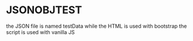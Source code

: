 # JSONOBJTEST
the JSON file is named testData while the HTML is used with bootstrap
the script is used with vanilla JS